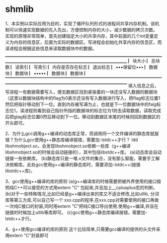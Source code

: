 # shmlib
1、本实例以实际应用为目的，实现了循环队列形式的进程间共享内存机制。该机制可以快速实现数据的先入先出，方便控制内存的大小，减少数据的拷贝次数。
    实现的原理非常简单，首先创建指定大小的共享内存，其中前面的几个int变量定义为内存的信息区，后面为实际的数据区。写进程会初始化共享内存的信息区，而读进程会根据这些信息来读取数据块中的数据。
    ▁▁▁▁▁▁▁▁▁▁▁▁▁▁▁▁▁▁▁▁▁▁▁▁▁▁▁▁▁▁▁▁▁▁▁▁▁▁▁▁▁▁▁▁▁▁▁▁▁▁▁▁▁▁▁▁▁▁▁▁▁▁▁▁
    ▏块大小 ▏总块数 ▏读索引 ▏写索引 ▏内存是否存在标志 ▏退出标志 ▏▪▪▪保留位••• ▏数据块 ▏数据块 ▏▪▪▪•• ▏数据块 ▏数据块 ▏
    ▔▔▔▔▔▔▔▔▔▔▔▔▔▔▔▔▔▔▔▔▔▔▔▔▔▔▔▔▔▔▔▔▔▔▔▔▔▔▔▔▔▔▔▔▔▔▔▔▔▔▔▔▔▔▔▔▔▔▔▔▔▔▔▔
    填入信息之后，写进程一有数据需要写入，便去数据区找到紧挨着的一块还没写入数据的数据块（这里以数据块结构中的flag为0表示还没有写入数据进行写入，把flag标志位置1然后把指针移动到下一位。直到内存被写满为止，也就是下一位数据块中的falg标志位1。读进程则看到自己指针所指的数据块的标志位为1则去读取数据，读取完成后把glag标志位置0然后移动到下一位。移动到数据区末尾的时候则回到数据区的开头即可。

2、为什么gcc调用g++编译的动态库正常，而调用同一个文件编译的静态库就报错？为什么gcc使用g++静态库编译报错，需要加-lstdc++才行？
	ldd libshmobject.so，会发现libshmobject.so依赖一些库（g++编译libshmobject.so的时候会自动链接的），其中包括libstdc++库。
	(a)动态库会自动链接一些依赖库。
	(b)静态库只是一堆.o文件的集合，没有那么智能，需要手工解决依赖库。此处gcc使用g++编译的静态库时，需要添加-lstdc++(链接libstdc++库)。

3、gcc使用g++编译的库的原则
	(a)g++编译库的时候需要把被外界使用的接口按照纯C++可以接受的方式用extern "C" 包起来,并且加上__cplusplus宏的判断。
	(b)对于一些特殊情况,比如已经是g++编译出来的库又不适合修改,比如ullib, 分词库等第三方库,可以自己写一个 xxx.cpp的程序,在xxx.cpp对需要使用的接口再做一次纯C接口的封装,同时用extern "C"把纯C接口导出使用.使用g++编译,并且在链接的时候加上ullib等库即可。
	(c)gcc使用g++静态库编译报错，需要加-lstdc++才行。

4、g++使用gcc编译的库的原则
	这个比较简单,只需要gcc编译的提供的头文件采用extern "C"封装即可

